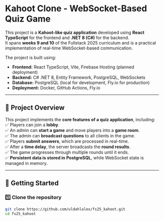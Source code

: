 # Kahoot Clone - WebSocket-Based Quiz Game

This project is a **Kahoot-like quiz application** developed using **React TypeScript** for the frontend and **.NET 8 (C#)** for the backend.  
It spans **weeks 9 and 10** of the Fullstack 2025 curriculum and is a practical implementation of real-time WebSocket-based communication.

The project is built using:
- **Frontend:** React TypeScript, Vite, Firebase Hosting (planned deployment)
- **Backend:** C# .NET 8, Entity Framework, PostgreSQL, WebSockets
- **Database:** PostgreSQL (local for development, Fly.io for production)
- **Deployment:** Docker, GitHub Actions, Fly.io

---

## **📌 Project Overview**
This project implements the **core features of a quiz application**, including:
✅ Players can join a **lobby**.  
✅ An admin can **start a game** and move players into a **game room**.  
✅ The admin can **broadcast questions** to all clients in the game.  
✅ Players **submit answers**, which are processed in real-time.  
✅ After a **time delay**, the server broadcasts the **round results**.  
✅ The game progresses through multiple rounds until it ends.  
✅ **Persistent data is stored in PostgreSQL**, while WebSocket state is managed in memory.   

---

## **📌 Getting Started**
### **1️⃣ Clone the repository**
```bash
git clone https://github.com/uldahlalex/fs25_kahoot.git
cd fs25_kahoot

